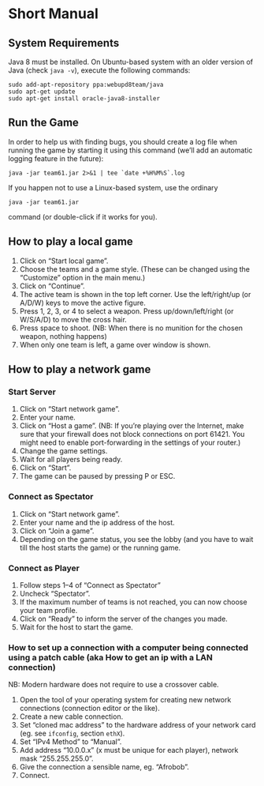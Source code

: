 # Short Manual

## System Requirements

Java 8 must be installed. On Ubuntu-based system with an older version of Java (check `java -v`), execute the following commands:

    sudo add-apt-repository ppa:webupd8team/java
    sudo apt-get update
    sudo apt-get install oracle-java8-installer

## Run the Game

In order to help us with finding bugs, you should create a log file when running the game by starting it using this command (we’ll add an automatic logging feature in the future):

    java -jar team61.jar 2>&1 | tee `date +%H%M%S`.log

If you happen not to use a Linux-based system, use the ordinary

    java -jar team61.jar

command (or double-click if it works for you).

## How to play a local game

1. Click on “Start local game”.
2. Choose the teams and a game style. (These can be changed using the “Customize” option in the main menu.) 
3. Click on “Continue”.
4. The active team is shown in the top left corner. Use the left/right/up (or A/D/W) keys to move the active figure.
5. Press 1, 2, 3, or 4 to select a weapon. Press up/down/left/right (or W/S/A/D) to move the cross hair.
6. Press space to shoot. (NB: When there is no munition for the chosen weapon, nothing happens)
7. When only one team is left, a game over window is shown.

## How to play a network game

### Start Server

1. Click on “Start network game”.
2. Enter your name.
3. Click on “Host a game”. (NB: If you’re playing over the Internet, make sure that your firewall does not block connections on port 61421. You might need to enable port-forwarding in the settings of your router.)
4. Change the game settings.
5. Wait for all players being ready.
6. Click on “Start”.
7. The game can be paused by pressing P or ESC.

### Connect as Spectator

1. Click on “Start network game”.
2. Enter your name and the ip address of the host.
3. Click on “Join a game”.
4. Depending on the game status, you see the lobby (and you have to wait till the host starts the game) or the running game.

### Connect as Player

1. Follow steps 1–4 of “Connect as Spectator”
2. Uncheck “Spectator”.
3. If the maximum number of teams is not reached, you can now choose your team profile.
4. Click on “Ready” to inform the server of the changes you made.
5. Wait for the host to start the game.

### How to set up a connection with a computer being connected using a patch cable (aka How to get an ip with a LAN connection)

NB: Modern hardware does not require to use a crossover cable.

1. Open the tool of your operating system for creating new network connections (connection editor or the like).
2. Create a new cable connection.
3. Set “cloned mac address” to the hardware address of your network card (eg. see `ifconfig`, section `ethX`).
4. Set “IPv4 Method” to “Manual”.
5. Add address “10.0.0.x” (x must be unique for each player), network mask “255.255.255.0”.
6. Give the connection a sensible name, eg. “Afrobob”.
7. Connect.
